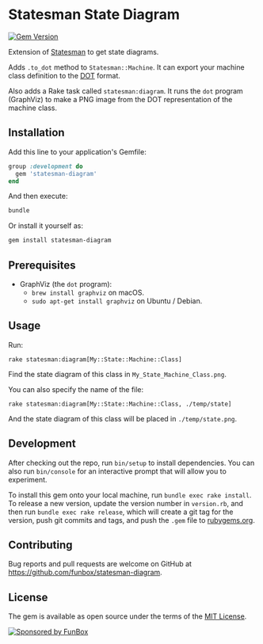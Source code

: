 # Statesman State Diagram

[![Gem Version](https://img.shields.io/gem/v/statesman-diagram.svg)](https://rubygems.org/gems/statesman-diagram)

Extension of [Statesman](https://rubygems.org/gems/statesman) to get state diagrams.

Adds `.to_dot` method to `Statesman::Machine`. It can export your machine
class definition to the
[DOT](https://en.wikipedia.org/wiki/DOT_%28graph_description_language%29) format.

Also adds a Rake task called `statesman:diagram`. It runs the `dot`
program (GraphViz) to make a PNG image from the DOT representation of the
machine class.

## Installation

Add this line to your application's Gemfile:

```ruby
group :development do
  gem 'statesman-diagram'
end
```

And then execute:

```bash
bundle
```

Or install it yourself as:

```bash
gem install statesman-diagram
```

## Prerequisites

* GraphViz (the `dot` program):
  * `brew install graphviz` on macOS.
  * `sudo apt-get install graphviz` on Ubuntu / Debian.

## Usage

Run: 

```
rake statesman:diagram[My::State::Machine::Class]
```

Find the state diagram of this class in `My_State_Machine_Class.png`.

You can also specify the name of the file: 

```
rake statesman:diagram[My::State::Machine::Class, ./temp/state]
```

And the state diagram of this class will be placed in `./temp/state.png`.

## Development

After checking out the repo, run `bin/setup` to install dependencies. 
You can also run `bin/console` for an interactive prompt that will allow you to experiment.

To install this gem onto your local machine, run `bundle exec rake install`. 
To release a new version, update the version number in `version.rb`, and then run `bundle exec rake release`, 
which will create a git tag for the version, push git commits and tags, 
and push the `.gem` file to [rubygems.org](https://rubygems.org).

## Contributing

Bug reports and pull requests are welcome on GitHub at https://github.com/funbox/statesman-diagram.

## License

The gem is available as open source under the terms of the [MIT License](http://opensource.org/licenses/MIT).

[![Sponsored by FunBox](https://funbox.ru/badges/sponsored_by_funbox_centered.svg)](https://funbox.ru)
